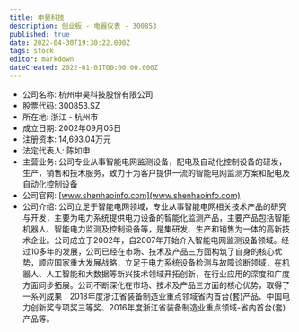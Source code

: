 ```yaml
---
title: 申昊科技
description: 创业板 - 电器仪表 - 300853
published: true
date: 2022-04-30T19:30:22.000Z
tags: stock
editor: markdown
dateCreated: 2022-01-01T00:00:00.000Z
---
```


- 公司名称: 杭州申昊科技股份有限公司
- 股票代码: 300853.SZ
- 所在地: 浙江 - 杭州市
- 成立日期: 2002年09月05日
- 注册资本: 14,693.04万元
- 法定代表人: 陈如申
- 主营业务: 公司专业从事智能电网监测设备，配电及自动化控制设备的研发，生产，销售和技术服务，致力于为客户提供一流的智能电网监测方案和配电及自动化控制设备
- 公司官网: [www.shenhaoinfo.com](www.shenhaoinfo.com)
- 公司介绍: 公司立足于智能电网领域，专业从事智能电网相关技术产品的研究与开发，主要为电力系统提供电力设备的智能化监测产品，主要产品包括智能机器人、智能电力监测及控制设备等，是集研发、生产和销售为一体的高新技术企业。公司成立于2002年，自2007年开始介入智能电网监测设备领域。经过10多年的发展，公司已经在市场、技术及产品三方面构筑了自身的核心优势，顺应国家重大发展战略，立足于电力系统设备检测与故障诊断领域，在机器人、人工智能和大数据等新兴技术领域开拓创新，在行业应用的深度和广度方面同步拓展。公司不断深化在市场、技术及产品三方面的核心优势，取得了一系列成果：2018年度浙江省装备制造业重点领域省内首台(套)产品、中国电力创新奖专项奖三等奖、2016年度浙江省装备制造业重点领域-省内首台(套)产品等。



